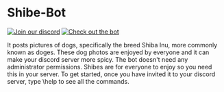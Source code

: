 # Shibe-Bot

[![Join our discord](https://discordapp.com/api/guilds/485841182841110528/embed.png?style=banner2)](https://discord.gg/aSkxj6t)
[![Check out the bot](https://discordbots.org/api/widget/454379401279176706.svg)](https://discordbots.org/bot/454379401279176706)


It posts pictures of dogs, specifically the breed Shiba Inu, more commonly known as doges. These dog photos are enjoyed by everyone and it can make your discord server more spicy. The bot doesn't need any administrator permissions. Shibes are for everyone to enjoy so you need this in your server. To get started, once you have invited it to your discord server, type \help to see all the commands.
